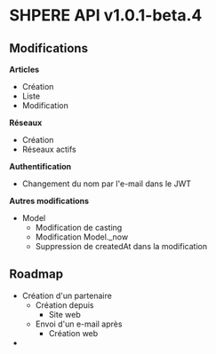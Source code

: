 # SHPERE API v1.0.1-beta.4

## Modifications

**Articles**

- Création
- Liste
- Modification

**Réseaux**

- Création
- Réseaux actifs


**Authentification**

- Changement du nom par l'e-mail dans le JWT


**Autres modifications**

- Model
  - Modification de casting
  - Modification Model._now
  - Suppression de createdAt dans la modification


## Roadmap

- Création d'un partenaire
  - Création depuis
    - Site web
  - Envoi d'un e-mail après
    - Création web
- 
